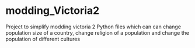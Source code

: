 # modding_Victoria2
Project to simplify modding victoria 2
Python files which can can change population size of a country, change religion of a population and change the population of different cultures
